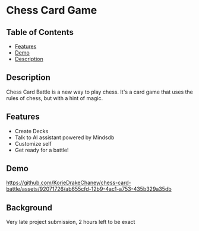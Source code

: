 # Chess Card Game

## Table of Contents

- [Features](#features)
- [Demo](#demo)
- [Description](#description)

## Description

Chess Card Battle is a new way to play chess. It's a card game that uses the rules of chess, but with a hint of magic.

## Features

- Create Decks
- Talk to AI assistant powered by Mindsdb
- Customize self
- Get ready for a battle!

## Demo


https://github.com/KorieDrakeChaney/chess-card-battle/assets/92071726/ab655cfd-12b9-4ac1-a753-435b329a35db





## Background

Very late project submission, 2 hours left to be exact

